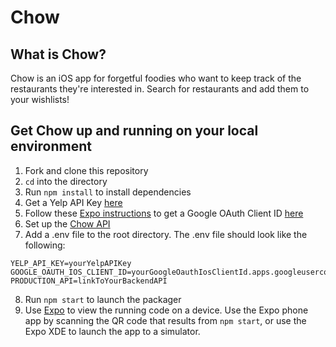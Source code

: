 # Chow

## What is Chow?

Chow is an iOS app for forgetful foodies who want to keep track of the restaurants they're interested in. Search for restaurants and add them to your wishlists!

## Get Chow up and running on your local environment
1. Fork and clone this repository
2. `cd` into the directory
3. Run `npm install` to install dependencies
4. Get a Yelp API Key [here](https://www.yelp.com/developers/v3/manage_app)
5. Follow these [Expo instructions](https://docs.expo.io/versions/latest/sdk/google.html#get-an-oauth-client-id-for-your-app) to get a Google OAuth Client ID [here](https://console.developers.google.com/apis/credentials)
6. Set up the [Chow API](https://github.com/vsawchuk/ChowAPI)
7. Add a .env file to the root directory. The .env file should look like the following:

```
YELP_API_KEY=yourYelpAPIKey
GOOGLE_OAUTH_IOS_CLIENT_ID=yourGoogleOauthIosClientId.apps.googleusercontent.com
PRODUCTION_API=linkToYourBackendAPI
```

  
8. Run `npm start` to launch the packager
9. Use [Expo](https://expo.io/learn) to view the running code on a device. Use the Expo phone app by scanning the QR code that results from `npm start`, or use the Expo XDE to launch the app to a simulator.
